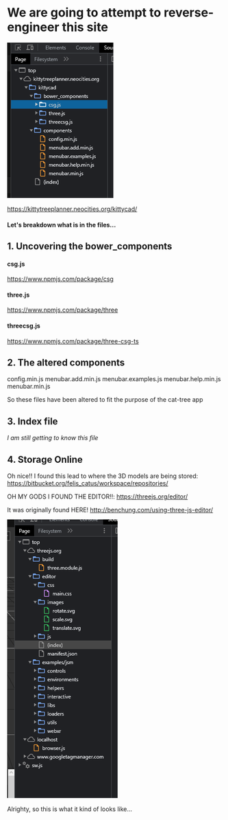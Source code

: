 # We are going to attempt to reverse-engineer this site

![Alt text](image-8.png)

https://kittytreeplanner.neocities.org/kittycad/


#### Let's breakdown what is in the files...

## 1. Uncovering the bower_components

#### csg.js
https://www.npmjs.com/package/csg

#### three.js
https://www.npmjs.com/package/three

#### threecsg.js
https://www.npmjs.com/package/three-csg-ts


## 2. The altered components

config.min.js
menubar.add.min.js
menubar.examples.js
menubar.help.min.js
menubar.min.js

So these files have been altered to fit the purpose of the cat-tree app

## 3. Index file

*I am still getting to know this file*

## 4. Storage Online

Oh nice!! I found this lead to where the 3D models are being stored:
https://bitbucket.org/felis_catus/workspace/repositories/


OH MY GODS I FOUND THE EDITOR!!:
https://threejs.org/editor/

It was originally found HERE!
http://benchung.com/using-three-js-editor/

![Alt text](image-9.png)

Alrighty, so this is what it kind of looks like...

